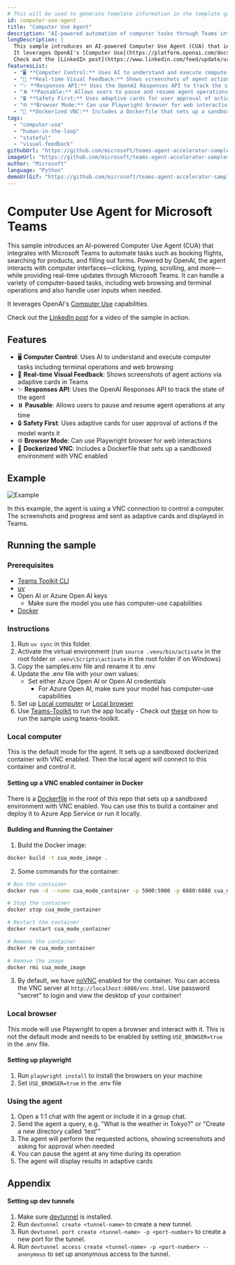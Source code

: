 ```yaml
---
# This will be used to generate template information in the template gallery. Only Markdown links, and **bold** tags are supported in `longDescription`.
id: computer-use-agent
title: "Computer Use Agent"
description: "AI-powered automation of computer tasks through Teams interface."
longDescription: |
  This sample introduces an AI-powered Computer Use Agent (CUA) that integrates with Microsoft Teams to automate tasks such as booking flights, searching for products, and filling out forms. Powered by OpenAI, the agent interacts with computer interfaces—clicking, typing, scrolling, and more—while providing real-time updates through Microsoft Teams. It can handle a variety of computer-based tasks, including web browsing and terminal operations and also handle user inputs when needed.
  It leverages OpenAI's [Computer Use](https://platform.openai.com/docs/guides/tools-computer-use) capabilities.
  Check out the [LinkedIn post](https://www.linkedin.com/feed/update/urn:li:activity:7307477075148320768/) for a video of the sample in action.
featuresList:
  - "🖥️ **Computer Control:** Uses AI to understand and execute computer tasks including terminal operations and web browsing"
  - "📸 **Real-time Visual Feedback:** Shows screenshots of agent actions via adaptive cards in Teams"
  - "✨ **Responses API:** Uses the OpenAI Responses API to track the state of the agent"
  - "⏸️ **Pausable:** Allows users to pause and resume agent operations at any time"
  - "🔒 **Safety First:** Uses adaptive cards for user approval of actions if the model wants it"
  - "🌐 **Browser Mode:** Can use Playwright browser for web interactions"
  - "🐳 **Dockerized VNC:** Includes a Dockerfile that sets up a sandboxed environment with VNC enabled"
tags:
  - "computer-use"
  - "human-in-the-loop"
  - "stateful"
  - "visual-feedback"
githubUrl: "https://github.com/microsoft/teams-agent-accelerator-samples/blob/main/python/computer-use-agent"
imageUrl: "https://github.com/microsoft/teams-agent-accelerator-samples/raw/main/python/computer-use-agent/docs/cua-thumbnail.png"
author: "Microsoft"
language: "Python"
demoUrlGif: "https://github.com/microsoft/teams-agent-accelerator-samples/raw/main/python/computer-use-agent/docs/VNCExample.gif"
---
```


# Computer Use Agent for Microsoft Teams

This sample introduces an AI-powered Computer Use Agent (CUA) that integrates with Microsoft Teams to automate tasks such as booking flights, searching for products, and filling out forms. Powered by OpenAI, the agent interacts with computer interfaces—clicking, typing, scrolling, and more—while providing real-time updates through Microsoft Teams. It can handle a variety of computer-based tasks, including web browsing and terminal operations and also handle user inputs when needed.

It leverages OpenAI's [Computer Use](https://platform.openai.com/docs/guides/tools-computer-use) capabilities.

Check out the [LinkedIn post](https://www.linkedin.com/feed/update/urn:li:activity:7307477075148320768/) for a video of the sample in action.

## Features

- 🖥️ **Computer Control**: Uses AI to understand and execute computer tasks including terminal operations and web browsing
- 📸 **Real-time Visual Feedback**: Shows screenshots of agent actions via adaptive cards in Teams
- ✨ **Responses API**: Uses the OpenAI Responses API to track the state of the agent
- ⏸️ **Pausable**: Allows users to pause and resume agent operations at any time
- 🔒 **Safety First**: Uses adaptive cards for user approval of actions if the model wants it
- 🌐 **Browser Mode**: Can use Playwright browser for web interactions
- 🐳 **Dockerized VNC**: Includes a Dockerfile that sets up a sandboxed environment with VNC enabled

## Example

![Example](./docs/VNCExample.gif)

In this example, the agent is using a VNC connection to control a computer. The screenshots and progress and sent as adaptive cards and displayed in Teams.

## Running the sample

### Prerequisites

- [Teams Toolkit CLI](https://learn.microsoft.com/en-us/microsoftteams/platform/toolkit/teams-toolkit-cli?pivots=version-three#get-started)
- [uv](https://docs.astral.sh/uv/getting-started/installation/)
- Open AI or Azure Open AI keys
  - Make sure the model you use has computer-use capabilities
- [Docker](https://docs.docker.com/get-docker/)

### Instructions

1. Run `uv sync` in this folder.
2. Activate the virtual environment (run `source .venv/bin/activate` in the root folder or `.venv\Scripts\activate` in the root folder if on Windows)
3. Copy the samples.env file and rename it to .env
4. Update the .env file with your own values:
   - Set either Azure Open AI or Open AI credentials
     - For Azure Open AI, make sure your model has computer-use capabilities
5. Set up [Local computer](#local-computer) or [Local browser](#local-browser)
6. Use [Teams-Toolkit](https://github.com/Office-Dev/Teams-Toolkit) to run the app locally - Check out [these](https://github.com/microsoft/teams-ai/tree/main/python/samples#appendix) on how to run the sample using teams-toolkit.

### Local computer

This is the default mode for the agent. It sets up a sandboxed dockerized container with VNC enabled. Then the local agent will connect to this container and control it.

#### Setting up a VNC enabled container in Docker

There is a [Dockerfile](Dockerfile) in the root of this repo that sets up a sandboxed environment with VNC enabled. You can use this to build a container and deploy it to Azure App Service or run it locally.

#### Building and Running the Container

1. Build the Docker image:

```bash
docker build -t cua_mode_image .
```

2. Some commands for the container:

```bash
# Run the container
docker run -d --name cua_mode_container -p 5900:5900 -p 6080:6080 cua_mode_image

# Stop the container
docker stop cua_mode_container

# Restart the container
docker restart cua_mode_container

# Remove the container
docker rm cua_mode_container

# Remove the image
docker rmi cua_mode_image
```

3. By default, we have [noVNC](https://novnc.com/info.html) enabled for the container. You can access the VNC server at `http://localhost:6080/vnc.html`. Use password "secret" to login and view the desktop of your container!

### Local browser

This mode will use Playwright to open a browser and interact with it. This is not the default mode and needs to be enabled by setting `USE_BROWSER=true` in the .env file.

#### Setting up playwright

1. Run `playwright install` to install the browsers on your machine
2. Set `USE_BROWSER=true` in the .env file

### Using the agent

1. Open a 1:1 chat with the agent or include it in a group chat.
2. Send the agent a query, e.g. "What is the weather in Tokyo?" or "Create a new directory called 'test'"
3. The agent will perform the requested actions, showing screenshots and asking for approval when needed
4. You can pause the agent at any time during its operation
5. The agent will display results in adaptive cards

## Appendix

#### Setting up dev tunnels

1. Make sure [devtunnel](https://github.com/microsoft/devtunnel) is installed.
2. Run `devtunnel create <tunnel-name>` to create a new tunnel.
3. Run `devtunnel port create <tunnel-name> -p <port-number>` to create a new port for the tunnel.
4. Run `devtunnel access create <tunnel-name> -p <port-number> --anonymous` to set up anonymous access to the tunnel.
